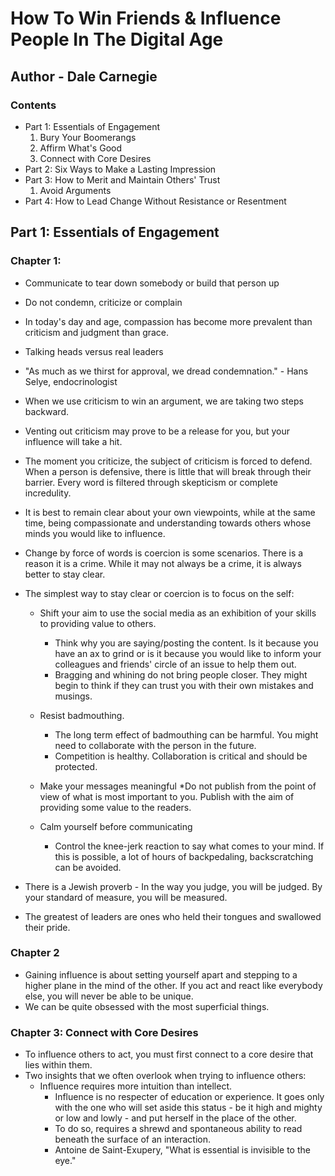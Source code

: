 # How To Win Friends & Influence People In The Digital Age

## Author - Dale Carnegie

### Contents

+ Part 1: Essentials of Engagement
    1. Bury Your Boomerangs
    2. Affirm What's Good
    3. Connect with Core Desires
+ Part 2: Six Ways to Make a Lasting Impression
+ Part 3: How to Merit and Maintain Others' Trust
    1. Avoid Arguments
+ Part 4: How to Lead Change Without Resistance or Resentment

## Part 1: Essentials of Engagement

### Chapter 1: 

* Communicate to tear down somebody or build that person up
* Do not condemn, criticize or complain
* In today's day and age, compassion has become more prevalent than criticism and judgment than grace.
* Talking heads versus real leaders
* "As much as we thirst for approval, we dread condemnation." - Hans Selye, endocrinologist
* When we use criticism to win an argument, we are taking two steps backward. 
* Venting out criticism may prove to be a release for you, but your influence will take a hit. 
* The moment you criticize, the subject of criticism is forced to defend. When a person is defensive, there is little that will break through their barrier. Every word is filtered through skepticism or complete incredulity. 
* It is best to remain clear about your own viewpoints, while at the same time, being compassionate and understanding towards others whose minds you would like to influence.
* Change by force of words is coercion is some scenarios. There is a reason it is a crime. While it may not always be a crime, it is always better to stay clear. 
* The simplest way to stay clear or coercion is to focus on the self:
    * Shift your aim to use the social media as an exhibition of your skills to providing value to others. 
        * Think why you are saying/posting the content. Is it because you have an ax to grind or is it because you would like to inform your colleagues and friends' circle of an issue to help them out.
        * Bragging and whining do not bring people closer. They might begin to think if they can trust you with their own mistakes and musings.
    * Resist badmouthing. 
        * The long term effect of badmouthing can be harmful. You might need to collaborate with the person in the future.
        * Competition is healthy. Collaboration is critical and should be protected. 

    * Make your messages meaningful
        *Do not publish from the point of view of what is most important to you. Publish with the aim of providing some value to the readers.
    * Calm yourself before communicating
        * Control the knee-jerk reaction to say what comes to your mind. If this is possible, a lot of hours of backpedaling, backscratching can be avoided.

* There is a Jewish proverb - In the way you judge, you will be judged. By your standard of measure, you will be measured.
* The greatest of leaders are ones who held their tongues and swallowed their pride. 

### Chapter 2

* Gaining influence is about setting yourself apart and stepping to a higher plane in the mind of the other. If you act and react like everybody else, you will never be able to be unique.
* We can be quite obsessed with the most superficial things. 

### Chapter 3: Connect with Core Desires

* To influence others to act, you must first connect to a core desire that lies within them. 
* Two insights that we often overlook when trying to influence others:
    * Influence requires more intuition than intellect. 
        * Influence is no respecter of education or experience. It goes only with the one who will set aside this status - be it high and mighty or low and lowly - and put herself in the place of the other. 
        * To do so, requires a shrewd and spontaneous ability to read beneath the surface of an interaction.
        * Antoine de Saint-Exupery, "What is essential is invisible to the eye."
